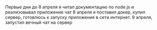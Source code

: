 Первые дни до 8 апреля я читал документацию по node.js и реализовывал приложение чат
8 апреля я поставил докер, купил сервер, готовлюсь к запуску приложения в сети интернет.
9 апреля, запустил вечный чат на сервер